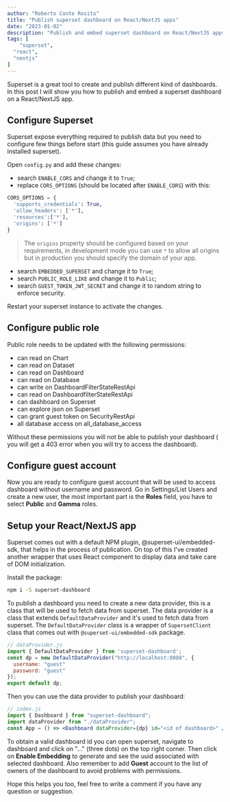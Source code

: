 ```yaml
---
author: "Roberto Conte Rosito"
title: "Publish superset dashboard on React/NextJS apps"
date: "2023-01-02"
description: "Publish and embed superset dashboard on React/NextJS apps easy and fast"
tags: [
	"superset",
  "react",
  "nextjs"
]
---
```


Superset is a great tool to create and publish different kind of dashboards. In this post I will show you how to publish and embed a superset dashboard on a React/NextJS app.

## Configure Superset

Superset expose everything required to publish data but you need to configure few things before start (this guide assumes you have already installed superset).

Open `config.py` and add these changes:

- search `ENABLE_CORS` and change it to `True`;
- replace `CORS_OPTIONS` (should be located after `ENABLE_CORS`) with this:

```python
CORS_OPTIONS = {
  'supports_credentials': True,
  'allow_headers': ['*'],
  'resources':['*'],
  'origins': ['*']
}
```

> The `origins` property should be configured based on your requirements, in development mode you can use `*` to allow all origins but in production you should specify the domain of your app.

- search `EMBEDDED_SUPERSET` and change it to `True`;
- search `PUBLIC_ROLE_LIKE` and change it to `Public`;
- search `GUEST_TOKEN_JWT_SECRET` and change it to random string to enforce security.

Restart your superset instance to activate the changes.

## Configure public role

Public role needs to be updated with the following permissions:

- can read on Chart
- can read on Dataset
- can read on Dashboard
- can read on Database
- can write on DashboardFilterStateRestApi
- can read on DashboardfilterStateRestApi
- can dashboard on Superset
- can explore json on Superset
- can grant guest token on SecurityRestApi
- all database access on all_database_access

Without these permissions you will not be able to publish your dashboard (
you will get a 403 error when you will try to access the dashboard).

## Configure guest account

Now you are ready to configure guest account that will be used to access dashboard without username and password. Go in Settings/List Users and create a new user, the most important part is the **Roles** field, you have to select **Public** and **Gamma** roles.

## Setup your React/NextJS app

Superset comes out with a default NPM plugin, @superset-ui/embedded-sdk, that helps in the process of publication. On top of this I've created another wrapper that uses React component to display data and take care of DOM initialization.

Install the package:

```bash
npm i -S superset-dashboard
```

To publish a dashboard you need to create a new data provider, this is a class that will be used to fetch data from superset. The data provider is a class that extends `DefaultDataProvider` and it's used to fetch data from superset. The `DefaultDataProvider` class is a wrapper of `SupersetClient` class that comes out with `@superset-ui/embedded-sdk` package.

```jsx
// dataProvider.js
import { DefaultDataProvider } from 'superset-dashboard';
const dp = new DefaultDataProvider("http://localhost:8088", {
  username: "guest"
  password: "guest"
});
export default dp;
```

Then you can use the data provider to publish your dashboard:

```jsx
// index.js
import { Dashboard } from "superset-dashboard";
import dataProvider from "./dataProvider";
const App = () => <Dashboard dataProvider={dp} id="<id of dashboard>" />;
```

To obtain a valid dashboard id you can open superset, navigate to dashboard and click on "..." (three dots) on the top right corner. Then click on **Enable Embedding** to generate and see the uuid associated with selected dashboard. Also remember to add **Guest** account to the list of owners of the dashboard to avoid problems with permissions.

Hope this helps you too, feel free to write a comment if you have any question or suggestion.
